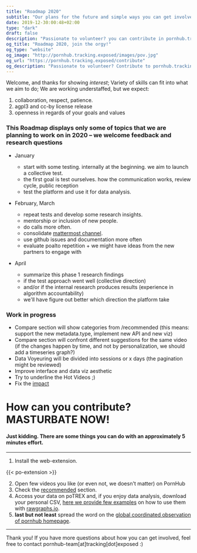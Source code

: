 ```yaml
---
title: "Roadmap 2020"
subtitle: "Our plans for the future and simple ways you can get involved"
date: 2019-12-30:00:48+02:00
type: "dark"
draft: false
description: "Passionate to volunteer? you can contribute in pornhub.tracking.exposed. All skills are welcomed. We are broke and unfunded but hopefully we'll find means to sustain ourselves and our team"
og_title: "Roadmap 2020, join the orgy!"
og_type: "website"
og_image: "http://pornhub.tracking.exposed/images/pov.jpg"
og_url: "https://pornhub.tracking.exposed/contribute"
og_description: "Passionate to volunteer? Contribute to pornhub.tracking.exposed! All skills are welcomed, even non-programmers can contribute to free software projects :)"
---
```


Welcome, and thanks for showing *interest*; Variety of skills can fit into what we aim to do; We are working understaffed, but we expect:

1. collaboration, respect, patience.
2. agpl3 and cc-by license release
3. openness in regards of your goals and values

### This Roadmap displays only some of topics that we are planning to work on in 2020 – we welcome feedback and research questions

* January
  * start with some testing. internally at the beginning. we aim to launch a collective test.
  * the first goal is test ourselves. how the communication works, review cycle, public reception
  * test the platform and use it for data analysis.

* February, March
  * repeat tests and develop some research insights.
  * mentorship or inclusion of new people.
  * do calls more often.
  * consolidate [mattermost channel](https://chat.securitywithoutborders.org/community/channels/trackingexposed).
  * use github issues and documentation more often
  * evaluate poalto repetition + we might have ideas from the new partners to engage with

* April
  * summarize this phase 1 research findings
  * if the test approach went well (collective direction)
  * and/or if the internal research produces results (experience in algorithm accountability)
  * we'll have figure out better which direction the platform take

### Work in progress

* Compare section will show categories from /recommended (this means: support the new metadata.type, implement new API and new viz)
* Compare section will confront different suggestions for the same video (if the changes happen by time, and not by personalization, we should add a timeseries graph?)
* Data Voyeuring will be divided into sessions or x days (the pagination might be reviewed)
* Improve interface and data viz aesthetic
* Try to underline the Hot Videos ;)
* Fix the [impact](/impact)

# How can you contribute? MASTURBATE NOW!

#### Just kidding. There are some things you can do with an approximately 5 minutes effort.

---

  1. Install the web-extension.

{{< po-extension >}}

  2. Open few videos you like (or even not, we doesn't matter) on PornHub
  3. Check the [recommended](https://www.pornhub.com/recommended) section.
  4. Access your data on poTREX and, if you enjoy data analysis, download your personal CSV, [here we provide few examples](/examples) on how to use them with [rawgraphs.io](https://rawgraphs.io).
  5. **last but not least** spread the word on the [global coordinated observation of pornhub homepage](/potest/1).

---

 Thank you! If you have more questions about how you can get involved, feel free to contact pornhub-team[at]tracking[dot]exposed :)
